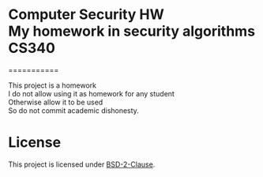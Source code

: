 # Computer Security HW <br />My homework in security algorithms CS340  <br /> 


===========
 
This project is a homework  <br />
I do not allow using it as homework for any student <br />
Otherwise allow it to be used <br />
So do not commit academic dishonesty.

# License

This project is licensed under [BSD-2-Clause][b].


[b]: https://github.com/abdulmlik/simple-lexical-scanner/blob/master/LICENSE

